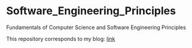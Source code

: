# Software_Engineering_Principles
Fundamentals of Computer Science and Software Engineering Principles

This repository corresponds to my blog: [link](http://www.compscistory.wordpress.com)

